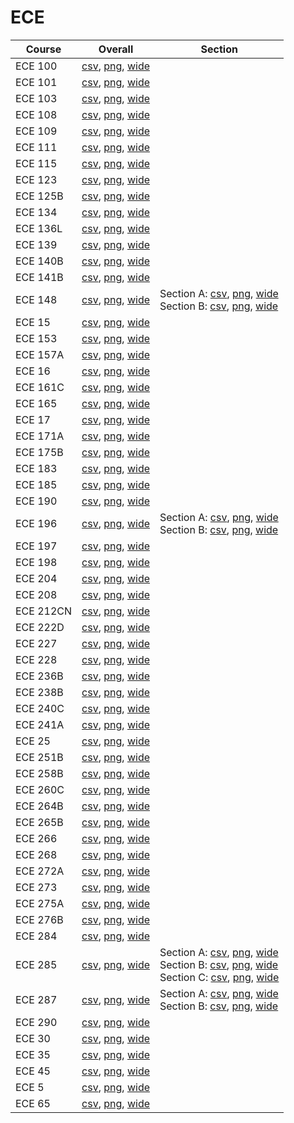# ECE

| Course | Overall | Section |
| ------ | ------- | ------- |
| ECE 100 | [csv](https://github.com/UCSD-Historical-Enrollment-Data/2025Spring/blob/main/overall/ECE%20100.csv), [png](https://raw.githubusercontent.com/UCSD-Historical-Enrollment-Data/2025Spring/main/plot_overall/ECE%20100.png), [wide](https://raw.githubusercontent.com/UCSD-Historical-Enrollment-Data/2025Spring/main/plot_overall_wide/ECE%20100.png) |  |
| ECE 101 | [csv](https://github.com/UCSD-Historical-Enrollment-Data/2025Spring/blob/main/overall/ECE%20101.csv), [png](https://raw.githubusercontent.com/UCSD-Historical-Enrollment-Data/2025Spring/main/plot_overall/ECE%20101.png), [wide](https://raw.githubusercontent.com/UCSD-Historical-Enrollment-Data/2025Spring/main/plot_overall_wide/ECE%20101.png) |  |
| ECE 103 | [csv](https://github.com/UCSD-Historical-Enrollment-Data/2025Spring/blob/main/overall/ECE%20103.csv), [png](https://raw.githubusercontent.com/UCSD-Historical-Enrollment-Data/2025Spring/main/plot_overall/ECE%20103.png), [wide](https://raw.githubusercontent.com/UCSD-Historical-Enrollment-Data/2025Spring/main/plot_overall_wide/ECE%20103.png) |  |
| ECE 108 | [csv](https://github.com/UCSD-Historical-Enrollment-Data/2025Spring/blob/main/overall/ECE%20108.csv), [png](https://raw.githubusercontent.com/UCSD-Historical-Enrollment-Data/2025Spring/main/plot_overall/ECE%20108.png), [wide](https://raw.githubusercontent.com/UCSD-Historical-Enrollment-Data/2025Spring/main/plot_overall_wide/ECE%20108.png) |  |
| ECE 109 | [csv](https://github.com/UCSD-Historical-Enrollment-Data/2025Spring/blob/main/overall/ECE%20109.csv), [png](https://raw.githubusercontent.com/UCSD-Historical-Enrollment-Data/2025Spring/main/plot_overall/ECE%20109.png), [wide](https://raw.githubusercontent.com/UCSD-Historical-Enrollment-Data/2025Spring/main/plot_overall_wide/ECE%20109.png) |  |
| ECE 111 | [csv](https://github.com/UCSD-Historical-Enrollment-Data/2025Spring/blob/main/overall/ECE%20111.csv), [png](https://raw.githubusercontent.com/UCSD-Historical-Enrollment-Data/2025Spring/main/plot_overall/ECE%20111.png), [wide](https://raw.githubusercontent.com/UCSD-Historical-Enrollment-Data/2025Spring/main/plot_overall_wide/ECE%20111.png) |  |
| ECE 115 | [csv](https://github.com/UCSD-Historical-Enrollment-Data/2025Spring/blob/main/overall/ECE%20115.csv), [png](https://raw.githubusercontent.com/UCSD-Historical-Enrollment-Data/2025Spring/main/plot_overall/ECE%20115.png), [wide](https://raw.githubusercontent.com/UCSD-Historical-Enrollment-Data/2025Spring/main/plot_overall_wide/ECE%20115.png) |  |
| ECE 123 | [csv](https://github.com/UCSD-Historical-Enrollment-Data/2025Spring/blob/main/overall/ECE%20123.csv), [png](https://raw.githubusercontent.com/UCSD-Historical-Enrollment-Data/2025Spring/main/plot_overall/ECE%20123.png), [wide](https://raw.githubusercontent.com/UCSD-Historical-Enrollment-Data/2025Spring/main/plot_overall_wide/ECE%20123.png) |  |
| ECE 125B | [csv](https://github.com/UCSD-Historical-Enrollment-Data/2025Spring/blob/main/overall/ECE%20125B.csv), [png](https://raw.githubusercontent.com/UCSD-Historical-Enrollment-Data/2025Spring/main/plot_overall/ECE%20125B.png), [wide](https://raw.githubusercontent.com/UCSD-Historical-Enrollment-Data/2025Spring/main/plot_overall_wide/ECE%20125B.png) |  |
| ECE 134 | [csv](https://github.com/UCSD-Historical-Enrollment-Data/2025Spring/blob/main/overall/ECE%20134.csv), [png](https://raw.githubusercontent.com/UCSD-Historical-Enrollment-Data/2025Spring/main/plot_overall/ECE%20134.png), [wide](https://raw.githubusercontent.com/UCSD-Historical-Enrollment-Data/2025Spring/main/plot_overall_wide/ECE%20134.png) |  |
| ECE 136L | [csv](https://github.com/UCSD-Historical-Enrollment-Data/2025Spring/blob/main/overall/ECE%20136L.csv), [png](https://raw.githubusercontent.com/UCSD-Historical-Enrollment-Data/2025Spring/main/plot_overall/ECE%20136L.png), [wide](https://raw.githubusercontent.com/UCSD-Historical-Enrollment-Data/2025Spring/main/plot_overall_wide/ECE%20136L.png) |  |
| ECE 139 | [csv](https://github.com/UCSD-Historical-Enrollment-Data/2025Spring/blob/main/overall/ECE%20139.csv), [png](https://raw.githubusercontent.com/UCSD-Historical-Enrollment-Data/2025Spring/main/plot_overall/ECE%20139.png), [wide](https://raw.githubusercontent.com/UCSD-Historical-Enrollment-Data/2025Spring/main/plot_overall_wide/ECE%20139.png) |  |
| ECE 140B | [csv](https://github.com/UCSD-Historical-Enrollment-Data/2025Spring/blob/main/overall/ECE%20140B.csv), [png](https://raw.githubusercontent.com/UCSD-Historical-Enrollment-Data/2025Spring/main/plot_overall/ECE%20140B.png), [wide](https://raw.githubusercontent.com/UCSD-Historical-Enrollment-Data/2025Spring/main/plot_overall_wide/ECE%20140B.png) |  |
| ECE 141B | [csv](https://github.com/UCSD-Historical-Enrollment-Data/2025Spring/blob/main/overall/ECE%20141B.csv), [png](https://raw.githubusercontent.com/UCSD-Historical-Enrollment-Data/2025Spring/main/plot_overall/ECE%20141B.png), [wide](https://raw.githubusercontent.com/UCSD-Historical-Enrollment-Data/2025Spring/main/plot_overall_wide/ECE%20141B.png) |  |
| ECE 148 | [csv](https://github.com/UCSD-Historical-Enrollment-Data/2025Spring/blob/main/overall/ECE%20148.csv), [png](https://raw.githubusercontent.com/UCSD-Historical-Enrollment-Data/2025Spring/main/plot_overall/ECE%20148.png), [wide](https://raw.githubusercontent.com/UCSD-Historical-Enrollment-Data/2025Spring/main/plot_overall_wide/ECE%20148.png) | Section A: [csv](https://github.com/UCSD-Historical-Enrollment-Data/2025Spring/blob/main/section/ECE%20148_A.csv), [png](https://raw.githubusercontent.com/UCSD-Historical-Enrollment-Data/2025Spring/main/plot_section/ECE%20148_A.png), [wide](https://raw.githubusercontent.com/UCSD-Historical-Enrollment-Data/2025Spring/main/plot_section_wide/ECE%20148_A.png)<br>Section B: [csv](https://github.com/UCSD-Historical-Enrollment-Data/2025Spring/blob/main/section/ECE%20148_B.csv), [png](https://raw.githubusercontent.com/UCSD-Historical-Enrollment-Data/2025Spring/main/plot_section/ECE%20148_B.png), [wide](https://raw.githubusercontent.com/UCSD-Historical-Enrollment-Data/2025Spring/main/plot_section_wide/ECE%20148_B.png) |
| ECE 15 | [csv](https://github.com/UCSD-Historical-Enrollment-Data/2025Spring/blob/main/overall/ECE%2015.csv), [png](https://raw.githubusercontent.com/UCSD-Historical-Enrollment-Data/2025Spring/main/plot_overall/ECE%2015.png), [wide](https://raw.githubusercontent.com/UCSD-Historical-Enrollment-Data/2025Spring/main/plot_overall_wide/ECE%2015.png) |  |
| ECE 153 | [csv](https://github.com/UCSD-Historical-Enrollment-Data/2025Spring/blob/main/overall/ECE%20153.csv), [png](https://raw.githubusercontent.com/UCSD-Historical-Enrollment-Data/2025Spring/main/plot_overall/ECE%20153.png), [wide](https://raw.githubusercontent.com/UCSD-Historical-Enrollment-Data/2025Spring/main/plot_overall_wide/ECE%20153.png) |  |
| ECE 157A | [csv](https://github.com/UCSD-Historical-Enrollment-Data/2025Spring/blob/main/overall/ECE%20157A.csv), [png](https://raw.githubusercontent.com/UCSD-Historical-Enrollment-Data/2025Spring/main/plot_overall/ECE%20157A.png), [wide](https://raw.githubusercontent.com/UCSD-Historical-Enrollment-Data/2025Spring/main/plot_overall_wide/ECE%20157A.png) |  |
| ECE 16 | [csv](https://github.com/UCSD-Historical-Enrollment-Data/2025Spring/blob/main/overall/ECE%2016.csv), [png](https://raw.githubusercontent.com/UCSD-Historical-Enrollment-Data/2025Spring/main/plot_overall/ECE%2016.png), [wide](https://raw.githubusercontent.com/UCSD-Historical-Enrollment-Data/2025Spring/main/plot_overall_wide/ECE%2016.png) |  |
| ECE 161C | [csv](https://github.com/UCSD-Historical-Enrollment-Data/2025Spring/blob/main/overall/ECE%20161C.csv), [png](https://raw.githubusercontent.com/UCSD-Historical-Enrollment-Data/2025Spring/main/plot_overall/ECE%20161C.png), [wide](https://raw.githubusercontent.com/UCSD-Historical-Enrollment-Data/2025Spring/main/plot_overall_wide/ECE%20161C.png) |  |
| ECE 165 | [csv](https://github.com/UCSD-Historical-Enrollment-Data/2025Spring/blob/main/overall/ECE%20165.csv), [png](https://raw.githubusercontent.com/UCSD-Historical-Enrollment-Data/2025Spring/main/plot_overall/ECE%20165.png), [wide](https://raw.githubusercontent.com/UCSD-Historical-Enrollment-Data/2025Spring/main/plot_overall_wide/ECE%20165.png) |  |
| ECE 17 | [csv](https://github.com/UCSD-Historical-Enrollment-Data/2025Spring/blob/main/overall/ECE%2017.csv), [png](https://raw.githubusercontent.com/UCSD-Historical-Enrollment-Data/2025Spring/main/plot_overall/ECE%2017.png), [wide](https://raw.githubusercontent.com/UCSD-Historical-Enrollment-Data/2025Spring/main/plot_overall_wide/ECE%2017.png) |  |
| ECE 171A | [csv](https://github.com/UCSD-Historical-Enrollment-Data/2025Spring/blob/main/overall/ECE%20171A.csv), [png](https://raw.githubusercontent.com/UCSD-Historical-Enrollment-Data/2025Spring/main/plot_overall/ECE%20171A.png), [wide](https://raw.githubusercontent.com/UCSD-Historical-Enrollment-Data/2025Spring/main/plot_overall_wide/ECE%20171A.png) |  |
| ECE 175B | [csv](https://github.com/UCSD-Historical-Enrollment-Data/2025Spring/blob/main/overall/ECE%20175B.csv), [png](https://raw.githubusercontent.com/UCSD-Historical-Enrollment-Data/2025Spring/main/plot_overall/ECE%20175B.png), [wide](https://raw.githubusercontent.com/UCSD-Historical-Enrollment-Data/2025Spring/main/plot_overall_wide/ECE%20175B.png) |  |
| ECE 183 | [csv](https://github.com/UCSD-Historical-Enrollment-Data/2025Spring/blob/main/overall/ECE%20183.csv), [png](https://raw.githubusercontent.com/UCSD-Historical-Enrollment-Data/2025Spring/main/plot_overall/ECE%20183.png), [wide](https://raw.githubusercontent.com/UCSD-Historical-Enrollment-Data/2025Spring/main/plot_overall_wide/ECE%20183.png) |  |
| ECE 185 | [csv](https://github.com/UCSD-Historical-Enrollment-Data/2025Spring/blob/main/overall/ECE%20185.csv), [png](https://raw.githubusercontent.com/UCSD-Historical-Enrollment-Data/2025Spring/main/plot_overall/ECE%20185.png), [wide](https://raw.githubusercontent.com/UCSD-Historical-Enrollment-Data/2025Spring/main/plot_overall_wide/ECE%20185.png) |  |
| ECE 190 | [csv](https://github.com/UCSD-Historical-Enrollment-Data/2025Spring/blob/main/overall/ECE%20190.csv), [png](https://raw.githubusercontent.com/UCSD-Historical-Enrollment-Data/2025Spring/main/plot_overall/ECE%20190.png), [wide](https://raw.githubusercontent.com/UCSD-Historical-Enrollment-Data/2025Spring/main/plot_overall_wide/ECE%20190.png) |  |
| ECE 196 | [csv](https://github.com/UCSD-Historical-Enrollment-Data/2025Spring/blob/main/overall/ECE%20196.csv), [png](https://raw.githubusercontent.com/UCSD-Historical-Enrollment-Data/2025Spring/main/plot_overall/ECE%20196.png), [wide](https://raw.githubusercontent.com/UCSD-Historical-Enrollment-Data/2025Spring/main/plot_overall_wide/ECE%20196.png) | Section A: [csv](https://github.com/UCSD-Historical-Enrollment-Data/2025Spring/blob/main/section/ECE%20196_A.csv), [png](https://raw.githubusercontent.com/UCSD-Historical-Enrollment-Data/2025Spring/main/plot_section/ECE%20196_A.png), [wide](https://raw.githubusercontent.com/UCSD-Historical-Enrollment-Data/2025Spring/main/plot_section_wide/ECE%20196_A.png)<br>Section B: [csv](https://github.com/UCSD-Historical-Enrollment-Data/2025Spring/blob/main/section/ECE%20196_B.csv), [png](https://raw.githubusercontent.com/UCSD-Historical-Enrollment-Data/2025Spring/main/plot_section/ECE%20196_B.png), [wide](https://raw.githubusercontent.com/UCSD-Historical-Enrollment-Data/2025Spring/main/plot_section_wide/ECE%20196_B.png) |
| ECE 197 | [csv](https://github.com/UCSD-Historical-Enrollment-Data/2025Spring/blob/main/overall/ECE%20197.csv), [png](https://raw.githubusercontent.com/UCSD-Historical-Enrollment-Data/2025Spring/main/plot_overall/ECE%20197.png), [wide](https://raw.githubusercontent.com/UCSD-Historical-Enrollment-Data/2025Spring/main/plot_overall_wide/ECE%20197.png) |  |
| ECE 198 | [csv](https://github.com/UCSD-Historical-Enrollment-Data/2025Spring/blob/main/overall/ECE%20198.csv), [png](https://raw.githubusercontent.com/UCSD-Historical-Enrollment-Data/2025Spring/main/plot_overall/ECE%20198.png), [wide](https://raw.githubusercontent.com/UCSD-Historical-Enrollment-Data/2025Spring/main/plot_overall_wide/ECE%20198.png) |  |
| ECE 204 | [csv](https://github.com/UCSD-Historical-Enrollment-Data/2025Spring/blob/main/overall/ECE%20204.csv), [png](https://raw.githubusercontent.com/UCSD-Historical-Enrollment-Data/2025Spring/main/plot_overall/ECE%20204.png), [wide](https://raw.githubusercontent.com/UCSD-Historical-Enrollment-Data/2025Spring/main/plot_overall_wide/ECE%20204.png) |  |
| ECE 208 | [csv](https://github.com/UCSD-Historical-Enrollment-Data/2025Spring/blob/main/overall/ECE%20208.csv), [png](https://raw.githubusercontent.com/UCSD-Historical-Enrollment-Data/2025Spring/main/plot_overall/ECE%20208.png), [wide](https://raw.githubusercontent.com/UCSD-Historical-Enrollment-Data/2025Spring/main/plot_overall_wide/ECE%20208.png) |  |
| ECE 212CN | [csv](https://github.com/UCSD-Historical-Enrollment-Data/2025Spring/blob/main/overall/ECE%20212CN.csv), [png](https://raw.githubusercontent.com/UCSD-Historical-Enrollment-Data/2025Spring/main/plot_overall/ECE%20212CN.png), [wide](https://raw.githubusercontent.com/UCSD-Historical-Enrollment-Data/2025Spring/main/plot_overall_wide/ECE%20212CN.png) |  |
| ECE 222D | [csv](https://github.com/UCSD-Historical-Enrollment-Data/2025Spring/blob/main/overall/ECE%20222D.csv), [png](https://raw.githubusercontent.com/UCSD-Historical-Enrollment-Data/2025Spring/main/plot_overall/ECE%20222D.png), [wide](https://raw.githubusercontent.com/UCSD-Historical-Enrollment-Data/2025Spring/main/plot_overall_wide/ECE%20222D.png) |  |
| ECE 227 | [csv](https://github.com/UCSD-Historical-Enrollment-Data/2025Spring/blob/main/overall/ECE%20227.csv), [png](https://raw.githubusercontent.com/UCSD-Historical-Enrollment-Data/2025Spring/main/plot_overall/ECE%20227.png), [wide](https://raw.githubusercontent.com/UCSD-Historical-Enrollment-Data/2025Spring/main/plot_overall_wide/ECE%20227.png) |  |
| ECE 228 | [csv](https://github.com/UCSD-Historical-Enrollment-Data/2025Spring/blob/main/overall/ECE%20228.csv), [png](https://raw.githubusercontent.com/UCSD-Historical-Enrollment-Data/2025Spring/main/plot_overall/ECE%20228.png), [wide](https://raw.githubusercontent.com/UCSD-Historical-Enrollment-Data/2025Spring/main/plot_overall_wide/ECE%20228.png) |  |
| ECE 236B | [csv](https://github.com/UCSD-Historical-Enrollment-Data/2025Spring/blob/main/overall/ECE%20236B.csv), [png](https://raw.githubusercontent.com/UCSD-Historical-Enrollment-Data/2025Spring/main/plot_overall/ECE%20236B.png), [wide](https://raw.githubusercontent.com/UCSD-Historical-Enrollment-Data/2025Spring/main/plot_overall_wide/ECE%20236B.png) |  |
| ECE 238B | [csv](https://github.com/UCSD-Historical-Enrollment-Data/2025Spring/blob/main/overall/ECE%20238B.csv), [png](https://raw.githubusercontent.com/UCSD-Historical-Enrollment-Data/2025Spring/main/plot_overall/ECE%20238B.png), [wide](https://raw.githubusercontent.com/UCSD-Historical-Enrollment-Data/2025Spring/main/plot_overall_wide/ECE%20238B.png) |  |
| ECE 240C | [csv](https://github.com/UCSD-Historical-Enrollment-Data/2025Spring/blob/main/overall/ECE%20240C.csv), [png](https://raw.githubusercontent.com/UCSD-Historical-Enrollment-Data/2025Spring/main/plot_overall/ECE%20240C.png), [wide](https://raw.githubusercontent.com/UCSD-Historical-Enrollment-Data/2025Spring/main/plot_overall_wide/ECE%20240C.png) |  |
| ECE 241A | [csv](https://github.com/UCSD-Historical-Enrollment-Data/2025Spring/blob/main/overall/ECE%20241A.csv), [png](https://raw.githubusercontent.com/UCSD-Historical-Enrollment-Data/2025Spring/main/plot_overall/ECE%20241A.png), [wide](https://raw.githubusercontent.com/UCSD-Historical-Enrollment-Data/2025Spring/main/plot_overall_wide/ECE%20241A.png) |  |
| ECE 25 | [csv](https://github.com/UCSD-Historical-Enrollment-Data/2025Spring/blob/main/overall/ECE%2025.csv), [png](https://raw.githubusercontent.com/UCSD-Historical-Enrollment-Data/2025Spring/main/plot_overall/ECE%2025.png), [wide](https://raw.githubusercontent.com/UCSD-Historical-Enrollment-Data/2025Spring/main/plot_overall_wide/ECE%2025.png) |  |
| ECE 251B | [csv](https://github.com/UCSD-Historical-Enrollment-Data/2025Spring/blob/main/overall/ECE%20251B.csv), [png](https://raw.githubusercontent.com/UCSD-Historical-Enrollment-Data/2025Spring/main/plot_overall/ECE%20251B.png), [wide](https://raw.githubusercontent.com/UCSD-Historical-Enrollment-Data/2025Spring/main/plot_overall_wide/ECE%20251B.png) |  |
| ECE 258B | [csv](https://github.com/UCSD-Historical-Enrollment-Data/2025Spring/blob/main/overall/ECE%20258B.csv), [png](https://raw.githubusercontent.com/UCSD-Historical-Enrollment-Data/2025Spring/main/plot_overall/ECE%20258B.png), [wide](https://raw.githubusercontent.com/UCSD-Historical-Enrollment-Data/2025Spring/main/plot_overall_wide/ECE%20258B.png) |  |
| ECE 260C | [csv](https://github.com/UCSD-Historical-Enrollment-Data/2025Spring/blob/main/overall/ECE%20260C.csv), [png](https://raw.githubusercontent.com/UCSD-Historical-Enrollment-Data/2025Spring/main/plot_overall/ECE%20260C.png), [wide](https://raw.githubusercontent.com/UCSD-Historical-Enrollment-Data/2025Spring/main/plot_overall_wide/ECE%20260C.png) |  |
| ECE 264B | [csv](https://github.com/UCSD-Historical-Enrollment-Data/2025Spring/blob/main/overall/ECE%20264B.csv), [png](https://raw.githubusercontent.com/UCSD-Historical-Enrollment-Data/2025Spring/main/plot_overall/ECE%20264B.png), [wide](https://raw.githubusercontent.com/UCSD-Historical-Enrollment-Data/2025Spring/main/plot_overall_wide/ECE%20264B.png) |  |
| ECE 265B | [csv](https://github.com/UCSD-Historical-Enrollment-Data/2025Spring/blob/main/overall/ECE%20265B.csv), [png](https://raw.githubusercontent.com/UCSD-Historical-Enrollment-Data/2025Spring/main/plot_overall/ECE%20265B.png), [wide](https://raw.githubusercontent.com/UCSD-Historical-Enrollment-Data/2025Spring/main/plot_overall_wide/ECE%20265B.png) |  |
| ECE 266 | [csv](https://github.com/UCSD-Historical-Enrollment-Data/2025Spring/blob/main/overall/ECE%20266.csv), [png](https://raw.githubusercontent.com/UCSD-Historical-Enrollment-Data/2025Spring/main/plot_overall/ECE%20266.png), [wide](https://raw.githubusercontent.com/UCSD-Historical-Enrollment-Data/2025Spring/main/plot_overall_wide/ECE%20266.png) |  |
| ECE 268 | [csv](https://github.com/UCSD-Historical-Enrollment-Data/2025Spring/blob/main/overall/ECE%20268.csv), [png](https://raw.githubusercontent.com/UCSD-Historical-Enrollment-Data/2025Spring/main/plot_overall/ECE%20268.png), [wide](https://raw.githubusercontent.com/UCSD-Historical-Enrollment-Data/2025Spring/main/plot_overall_wide/ECE%20268.png) |  |
| ECE 272A | [csv](https://github.com/UCSD-Historical-Enrollment-Data/2025Spring/blob/main/overall/ECE%20272A.csv), [png](https://raw.githubusercontent.com/UCSD-Historical-Enrollment-Data/2025Spring/main/plot_overall/ECE%20272A.png), [wide](https://raw.githubusercontent.com/UCSD-Historical-Enrollment-Data/2025Spring/main/plot_overall_wide/ECE%20272A.png) |  |
| ECE 273 | [csv](https://github.com/UCSD-Historical-Enrollment-Data/2025Spring/blob/main/overall/ECE%20273.csv), [png](https://raw.githubusercontent.com/UCSD-Historical-Enrollment-Data/2025Spring/main/plot_overall/ECE%20273.png), [wide](https://raw.githubusercontent.com/UCSD-Historical-Enrollment-Data/2025Spring/main/plot_overall_wide/ECE%20273.png) |  |
| ECE 275A | [csv](https://github.com/UCSD-Historical-Enrollment-Data/2025Spring/blob/main/overall/ECE%20275A.csv), [png](https://raw.githubusercontent.com/UCSD-Historical-Enrollment-Data/2025Spring/main/plot_overall/ECE%20275A.png), [wide](https://raw.githubusercontent.com/UCSD-Historical-Enrollment-Data/2025Spring/main/plot_overall_wide/ECE%20275A.png) |  |
| ECE 276B | [csv](https://github.com/UCSD-Historical-Enrollment-Data/2025Spring/blob/main/overall/ECE%20276B.csv), [png](https://raw.githubusercontent.com/UCSD-Historical-Enrollment-Data/2025Spring/main/plot_overall/ECE%20276B.png), [wide](https://raw.githubusercontent.com/UCSD-Historical-Enrollment-Data/2025Spring/main/plot_overall_wide/ECE%20276B.png) |  |
| ECE 284 | [csv](https://github.com/UCSD-Historical-Enrollment-Data/2025Spring/blob/main/overall/ECE%20284.csv), [png](https://raw.githubusercontent.com/UCSD-Historical-Enrollment-Data/2025Spring/main/plot_overall/ECE%20284.png), [wide](https://raw.githubusercontent.com/UCSD-Historical-Enrollment-Data/2025Spring/main/plot_overall_wide/ECE%20284.png) |  |
| ECE 285 | [csv](https://github.com/UCSD-Historical-Enrollment-Data/2025Spring/blob/main/overall/ECE%20285.csv), [png](https://raw.githubusercontent.com/UCSD-Historical-Enrollment-Data/2025Spring/main/plot_overall/ECE%20285.png), [wide](https://raw.githubusercontent.com/UCSD-Historical-Enrollment-Data/2025Spring/main/plot_overall_wide/ECE%20285.png) | Section A: [csv](https://github.com/UCSD-Historical-Enrollment-Data/2025Spring/blob/main/section/ECE%20285_A.csv), [png](https://raw.githubusercontent.com/UCSD-Historical-Enrollment-Data/2025Spring/main/plot_section/ECE%20285_A.png), [wide](https://raw.githubusercontent.com/UCSD-Historical-Enrollment-Data/2025Spring/main/plot_section_wide/ECE%20285_A.png)<br>Section B: [csv](https://github.com/UCSD-Historical-Enrollment-Data/2025Spring/blob/main/section/ECE%20285_B.csv), [png](https://raw.githubusercontent.com/UCSD-Historical-Enrollment-Data/2025Spring/main/plot_section/ECE%20285_B.png), [wide](https://raw.githubusercontent.com/UCSD-Historical-Enrollment-Data/2025Spring/main/plot_section_wide/ECE%20285_B.png)<br>Section C: [csv](https://github.com/UCSD-Historical-Enrollment-Data/2025Spring/blob/main/section/ECE%20285_C.csv), [png](https://raw.githubusercontent.com/UCSD-Historical-Enrollment-Data/2025Spring/main/plot_section/ECE%20285_C.png), [wide](https://raw.githubusercontent.com/UCSD-Historical-Enrollment-Data/2025Spring/main/plot_section_wide/ECE%20285_C.png) |
| ECE 287 | [csv](https://github.com/UCSD-Historical-Enrollment-Data/2025Spring/blob/main/overall/ECE%20287.csv), [png](https://raw.githubusercontent.com/UCSD-Historical-Enrollment-Data/2025Spring/main/plot_overall/ECE%20287.png), [wide](https://raw.githubusercontent.com/UCSD-Historical-Enrollment-Data/2025Spring/main/plot_overall_wide/ECE%20287.png) | Section A: [csv](https://github.com/UCSD-Historical-Enrollment-Data/2025Spring/blob/main/section/ECE%20287_A.csv), [png](https://raw.githubusercontent.com/UCSD-Historical-Enrollment-Data/2025Spring/main/plot_section/ECE%20287_A.png), [wide](https://raw.githubusercontent.com/UCSD-Historical-Enrollment-Data/2025Spring/main/plot_section_wide/ECE%20287_A.png)<br>Section B: [csv](https://github.com/UCSD-Historical-Enrollment-Data/2025Spring/blob/main/section/ECE%20287_B.csv), [png](https://raw.githubusercontent.com/UCSD-Historical-Enrollment-Data/2025Spring/main/plot_section/ECE%20287_B.png), [wide](https://raw.githubusercontent.com/UCSD-Historical-Enrollment-Data/2025Spring/main/plot_section_wide/ECE%20287_B.png) |
| ECE 290 | [csv](https://github.com/UCSD-Historical-Enrollment-Data/2025Spring/blob/main/overall/ECE%20290.csv), [png](https://raw.githubusercontent.com/UCSD-Historical-Enrollment-Data/2025Spring/main/plot_overall/ECE%20290.png), [wide](https://raw.githubusercontent.com/UCSD-Historical-Enrollment-Data/2025Spring/main/plot_overall_wide/ECE%20290.png) |  |
| ECE 30 | [csv](https://github.com/UCSD-Historical-Enrollment-Data/2025Spring/blob/main/overall/ECE%2030.csv), [png](https://raw.githubusercontent.com/UCSD-Historical-Enrollment-Data/2025Spring/main/plot_overall/ECE%2030.png), [wide](https://raw.githubusercontent.com/UCSD-Historical-Enrollment-Data/2025Spring/main/plot_overall_wide/ECE%2030.png) |  |
| ECE 35 | [csv](https://github.com/UCSD-Historical-Enrollment-Data/2025Spring/blob/main/overall/ECE%2035.csv), [png](https://raw.githubusercontent.com/UCSD-Historical-Enrollment-Data/2025Spring/main/plot_overall/ECE%2035.png), [wide](https://raw.githubusercontent.com/UCSD-Historical-Enrollment-Data/2025Spring/main/plot_overall_wide/ECE%2035.png) |  |
| ECE 45 | [csv](https://github.com/UCSD-Historical-Enrollment-Data/2025Spring/blob/main/overall/ECE%2045.csv), [png](https://raw.githubusercontent.com/UCSD-Historical-Enrollment-Data/2025Spring/main/plot_overall/ECE%2045.png), [wide](https://raw.githubusercontent.com/UCSD-Historical-Enrollment-Data/2025Spring/main/plot_overall_wide/ECE%2045.png) |  |
| ECE 5 | [csv](https://github.com/UCSD-Historical-Enrollment-Data/2025Spring/blob/main/overall/ECE%205.csv), [png](https://raw.githubusercontent.com/UCSD-Historical-Enrollment-Data/2025Spring/main/plot_overall/ECE%205.png), [wide](https://raw.githubusercontent.com/UCSD-Historical-Enrollment-Data/2025Spring/main/plot_overall_wide/ECE%205.png) |  |
| ECE 65 | [csv](https://github.com/UCSD-Historical-Enrollment-Data/2025Spring/blob/main/overall/ECE%2065.csv), [png](https://raw.githubusercontent.com/UCSD-Historical-Enrollment-Data/2025Spring/main/plot_overall/ECE%2065.png), [wide](https://raw.githubusercontent.com/UCSD-Historical-Enrollment-Data/2025Spring/main/plot_overall_wide/ECE%2065.png) |  |
